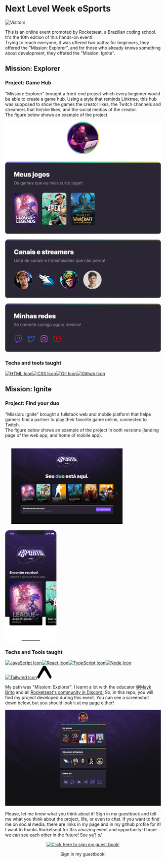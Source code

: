 # Next Level Week eSports  

![Visitors](https://api.visitorbadge.io/api/visitors?path=https%3A%2F%2Fgithub.com%2Fbryrrea%2Fnlw%2F&label=Visitors&labelColor=%23192bc2&countColor=%23449dd1&style=flat)  

This is an online event promoted by Rocketseat, a Brazilian coding school. It's the 10th edition of this hands-on event!  
Trying to reach everyone, it was offered two paths: for beginners, they offered the "Mission: Explorer", and for those who already knows something about development, they offered the "Mission: Ignite".  

## Mission: Explorer  

### Project: Game Hub  

"Mission: Explorer" brought a front-end project which every beginner would be able to create a game hub. Using a style that reminds Linktree, this hub was supposed to show the games the creator likes, the Twitch channels and streamers that he/she likes, and the social medias of the creator.  
The figure below shows an example of the project.  

![Game Hub project](./assets/example.png)  

### Techs and tools taught  

[<img src="https://cdn.jsdelivr.net/gh/devicons/devicon/icons/html5/html5-original.svg" alt="HTML Icon" width="48px"/>](https://cdn.jsdelivr.net/gh/devicons/devicon/icons/html5/html5-original.svg)[<img src="https://cdn.jsdelivr.net/gh/devicons/devicon/icons/css3/css3-original.svg" alt="CSS Icon" width="48px"/>](https://cdn.jsdelivr.net/gh/devicons/devicon/icons/css3/css3-original.svg)[<img src="https://cdn.jsdelivr.net/gh/devicons/devicon/icons/git/git-original.svg" alt="Git Icon" width="48px"/>](https://cdn.jsdelivr.net/gh/devicons/devicon/icons/git/git-original.svg)[<img src="https://cdn.jsdelivr.net/gh/devicons/devicon/icons/github/github-original.svg" alt="Github Icon" width="48px"/>](https://cdn.jsdelivr.net/gh/devicons/devicon/icons/github/github-original.svg)  

## Mission: Ignite  

### Project: Find your duo  

"Mission: Ignite" brought a fullstack web and mobile platform that helps gamers find a partner to play their favorite game online, connected to Twitch.  
The figure below shows an example of the project in both versions (landing page of the web app, and home of mobile app).  

<p>
    <img src="./assets/landingwi.png" alt="Landing page" style="vertical-align:top; align:center; display:inline-flex; margin:20px; width:360px;"/>
    <img src="./assets/homemi.png" alt="Web app home" style="vertical-align:top; align:center; display:inline-flex; height:360px;"/>
</p>  

### Techs and Tools taught  

[<img src="https://cdn.jsdelivr.net/gh/devicons/devicon/icons/javascript/javascript-original.svg" alt="JavaScript Icon" width="48px"/>](https://cdn.jsdelivr.net/gh/devicons/devicon/icons/javascript/javascript-original.svg)[<img src="https://cdn.jsdelivr.net/gh/devicons/devicon/icons/react/react-original.svg" alt="React Icon" width="48px"/>](https://cdn.jsdelivr.net/gh/devicons/devicon/icons/react/react-original.svg)[<img src="https://cdn.jsdelivr.net/gh/devicons/devicon/icons/typescript/typescript-original.svg" alt="TypeScript Icon" width="48px"/>](https://cdn.jsdelivr.net/gh/devicons/devicon/icons/typescript/typescript-original.svg)[<img src="https://cdn.jsdelivr.net/gh/devicons/devicon/icons/nodejs/nodejs-original.svg" alt="Node Icon" width="48px"/>](https://cdn.jsdelivr.net/gh/devicons/devicon/icons/nodejs/nodejs-original.svg)[<img src="https://cdn.jsdelivr.net/gh/devicons/devicon/icons/tailwindcss/tailwindcss-plain.svg" alt="Tailwind Icon" width="48px"/>](https://cdn.jsdelivr.net/gh/devicons/devicon/icons/tailwindcss/tailwindcss-plain.svg)[<img src="./assets/expo.svg" alt="Expo Icon" width="48px"/>](./assets/expo.svg)  

My path was "Mission: Explorer". I learnt a lot with the educator [@Mayk Brito](https://github.com/maykbrito) and all [Rocketseat's community in Discord!](https://discord.com/channels/327861810768117763/1013907431857868972) So, in this repo, you will find my project developed during this event. You can see a screenshot down below, but you should look it at my [page](https://bryrrea.github.io/nlw-esports-explorer) either!  

![preview](./.github/print.png)

Please, let me know what you think about it! Sign in my guestbook and tell me what you think about the project, life, or even to chat. If you want to find me on social media, there are links in my page and in my github profile for it! I want to thanks Rocketseat for this amazing event and opportunity! I hope we can see each other in the future! See ya'! o/  

<p align="center">
  <a href="https://gist.github.com/bryrrea/51b5492aaf4ab3f8777c48cdafd6c33c">
    <img src="https://user-images.githubusercontent.com/61485514/190542751-4d0b7f63-f025-4894-8624-cbeb25113831.gif" alt="Click here to sign my guest book!">
  </a>
  <p align="center"> Sign in my guestbook!</p>
</p>
